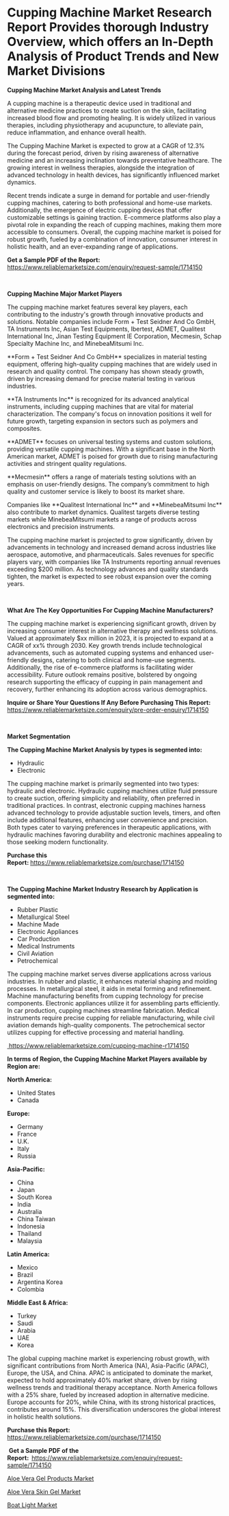 <p><h1>Cupping Machine Market Research Report Provides thorough Industry Overview, which offers an In-Depth Analysis of Product Trends and New Market Divisions</h1></p><p><strong>Cupping Machine Market Analysis and Latest Trends</strong></p>
<p><p>A cupping machine is a therapeutic device used in traditional and alternative medicine practices to create suction on the skin, facilitating increased blood flow and promoting healing. It is widely utilized in various therapies, including physiotherapy and acupuncture, to alleviate pain, reduce inflammation, and enhance overall health.</p><p>The Cupping Machine Market is expected to grow at a CAGR of 12.3% during the forecast period, driven by rising awareness of alternative medicine and an increasing inclination towards preventative healthcare. The growing interest in wellness therapies, alongside the integration of advanced technology in health devices, has significantly influenced market dynamics. </p><p>Recent trends indicate a surge in demand for portable and user-friendly cupping machines, catering to both professional and home-use markets. Additionally, the emergence of electric cupping devices that offer customizable settings is gaining traction. E-commerce platforms also play a pivotal role in expanding the reach of cupping machines, making them more accessible to consumers. Overall, the cupping machine market is poised for robust growth, fueled by a combination of innovation, consumer interest in holistic health, and an ever-expanding range of applications.</p></p>
<p><strong>Get a Sample PDF of the Report:&nbsp;</strong> <a href="https://www.reliablemarketsize.com/enquiry/request-sample/1714150?utm_campaign=1889&utm_medium=2&utm_source=Github&utm_content=ia&utm_term=28032025&utm_id=cupping-machine">https://www.reliablemarketsize.com/enquiry/request-sample/1714150</a></p>
<p>&nbsp;</p>
<p><strong>Cupping Machine Major Market Players</strong></p>
<p><p>The cupping machine market features several key players, each contributing to the industry's growth through innovative products and solutions. Notable companies include Form + Test Seidner And Co GmbH, TA Instruments Inc, Asian Test Equipments, Ibertest, ADMET, Qualitest International Inc, Jinan Testing Equipment IE Corporation, Mecmesin, Schap Specialty Machine Inc, and MinebeaMitsumi Inc.</p><p>**Form + Test Seidner And Co GmbH** specializes in material testing equipment, offering high-quality cupping machines that are widely used in research and quality control. The company has shown steady growth, driven by increasing demand for precise material testing in various industries.</p><p>**TA Instruments Inc** is recognized for its advanced analytical instruments, including cupping machines that are vital for material characterization. The company's focus on innovation positions it well for future growth, targeting expansion in sectors such as polymers and composites.</p><p>**ADMET** focuses on universal testing systems and custom solutions, providing versatile cupping machines. With a significant base in the North American market, ADMET is poised for growth due to rising manufacturing activities and stringent quality regulations.</p><p>**Mecmesin** offers a range of materials testing solutions with an emphasis on user-friendly designs. The company’s commitment to high quality and customer service is likely to boost its market share.</p><p>Companies like **Qualitest International Inc** and **MinebeaMitsumi Inc** also contribute to market dynamics. Qualitest targets diverse testing markets while MinebeaMitsumi markets a range of products across electronics and precision instruments.</p><p>The cupping machine market is projected to grow significantly, driven by advancements in technology and increased demand across industries like aerospace, automotive, and pharmaceuticals. Sales revenues for specific players vary, with companies like TA Instruments reporting annual revenues exceeding $200 million. As technology advances and quality standards tighten, the market is expected to see robust expansion over the coming years.</p></p>
<p>&nbsp;</p>
<p><strong>What Are The Key Opportunities For Cupping Machine Manufacturers?</strong></p>
<p><p>The cupping machine market is experiencing significant growth, driven by increasing consumer interest in alternative therapy and wellness solutions. Valued at approximately $xx million in 2023, it is projected to expand at a CAGR of xx% through 2030. Key growth trends include technological advancements, such as automated cupping systems and enhanced user-friendly designs, catering to both clinical and home-use segments. Additionally, the rise of e-commerce platforms is facilitating wider accessibility. Future outlook remains positive, bolstered by ongoing research supporting the efficacy of cupping in pain management and recovery, further enhancing its adoption across various demographics.</p></p>
<p><strong>Inquire or Share Your Questions If Any Before Purchasing This Report:</strong> <a href="https://www.reliablemarketsize.com/enquiry/pre-order-enquiry/1714150?utm_campaign=1889&utm_medium=2&utm_source=Github&utm_content=ia&utm_term=28032025&utm_id=cupping-machine">https://www.reliablemarketsize.com/enquiry/pre-order-enquiry/1714150</a></p>
<p>&nbsp;</p>
<p><strong>Market Segmentation</strong></p>
<p><strong>The Cupping Machine Market Analysis by types is segmented into:</strong></p>
<p><ul><li>Hydraulic</li><li>Electronic</li></ul></p>
<p><p>The cupping machine market is primarily segmented into two types: hydraulic and electronic. Hydraulic cupping machines utilize fluid pressure to create suction, offering simplicity and reliability, often preferred in traditional practices. In contrast, electronic cupping machines harness advanced technology to provide adjustable suction levels, timers, and often include additional features, enhancing user convenience and precision. Both types cater to varying preferences in therapeutic applications, with hydraulic machines favoring durability and electronic machines appealing to those seeking modern functionality.</p></p>
<p><strong>Purchase this Report:&nbsp;</strong><a href="https://www.reliablemarketsize.com/purchase/1714150?utm_campaign=1889&utm_medium=2&utm_source=Github&utm_content=ia&utm_term=28032025&utm_id=cupping-machine">https://www.reliablemarketsize.com/purchase/1714150</a></p>
<p>&nbsp;</p>
<p><strong>The Cupping Machine Market Industry Research by Application is segmented into:</strong></p>
<p><ul><li>Rubber Plastic</li><li>Metallurgical Steel</li><li>Machine Made</li><li>Electronic Appliances</li><li>Car Production</li><li>Medical Instruments</li><li>Civil Aviation</li><li>Petrochemical</li></ul></p>
<p><p>The cupping machine market serves diverse applications across various industries. In rubber and plastic, it enhances material shaping and molding processes. In metallurgical steel, it aids in metal forming and refinement. Machine manufacturing benefits from cupping technology for precise components. Electronic appliances utilize it for assembling parts efficiently. In car production, cupping machines streamline fabrication. Medical instruments require precise cupping for reliable manufacturing, while civil aviation demands high-quality components. The petrochemical sector utilizes cupping for effective processing and material handling.</p></p>
<p><a href="https://www.reliablemarketsize.com/cupping-machine-r1714150?utm_campaign=1889&utm_medium=2&utm_source=Github&utm_content=ia&utm_term=28032025&utm_id=cupping-machine">&nbsp;https://www.reliablemarketsize.com/cupping-machine-r1714150</a></p>
<p><strong>In terms of Region, the Cupping Machine Market Players available by Region are:</strong></p>
<p>
    <p> <strong> North America: </strong>
        <ul>
            <li>United States</li>
            <li>Canada</li>
        </ul>
        </p> 
    <p> <strong> Europe: </strong>
        <ul>
            <li>Germany</li>
            <li>France</li>
            <li>U.K.</li>
            <li>Italy</li>
            <li>Russia</li>
        </ul>
        </p> 
    <p> <strong> Asia-Pacific: </strong>
        <ul>
            <li>China</li>
            <li>Japan</li>
            <li>South Korea</li>
            <li>India</li>
            <li>Australia</li>
            <li>China Taiwan</li>
            <li>Indonesia</li>
            <li>Thailand</li>
            <li>Malaysia</li>
        </ul>
        </p> 
    <p> <strong> Latin America: </strong>
        <ul>
            <li>Mexico</li>
            <li>Brazil</li>
            <li>Argentina Korea</li>
            <li>Colombia</li>
        </ul>
        </p> 
    <p> <strong> Middle East & Africa: </strong>
        <ul>
            <li>Turkey</li>
            <li>Saudi</li>
            <li>Arabia</li>
            <li>UAE</li>
            <li>Korea</li>
        </ul>
    </p>
    </p>
<p><p>The global cupping machine market is experiencing robust growth, with significant contributions from North America (NA), Asia-Pacific (APAC), Europe, the USA, and China. APAC is anticipated to dominate the market, expected to hold approximately 40% market share, driven by rising wellness trends and traditional therapy acceptance. North America follows with a 25% share, fueled by increased adoption in alternative medicine. Europe accounts for 20%, while China, with its strong historical practices, contributes around 15%. This diversification underscores the global interest in holistic health solutions.</p></p>
<p><strong>Purchase this Report: </strong><a href="https://www.reliablemarketsize.com/purchase/1714150?utm_campaign=1889&utm_medium=2&utm_source=Github&utm_content=ia&utm_term=28032025&utm_id=cupping-machine">https://www.reliablemarketsize.com/purchase/1714150</a></p>
<p>&nbsp;<strong>Get a Sample PDF of the Report:&nbsp;&nbsp;</strong><a href="https://www.reliablemarketsize.com/enquiry/request-sample/1714150?utm_campaign=1889&utm_medium=2&utm_source=Github&utm_content=ia&utm_term=28032025&utm_id=cupping-machine">https://www.reliablemarketsize.com/enquiry/request-sample/1714150</a></p>
<p><strong></strong></p>
<p><p><a href="https://github.com/prosalinda88/Market-Research-Report-List-7/blob/main/aloe-vera-gel-products-market.md?utm_campaign=1889&utm_medium=2&utm_source=Github&utm_content=ia&utm_term=28032025&utm_id=cupping-machine">Aloe Vera Gel Products Market</a></p><p><a href="https://github.com/shamprenadw7/Market-Research-Report-List-1/blob/main/aloe-vera-skin-gel-market.md?utm_campaign=1889&utm_medium=2&utm_source=Github&utm_content=ia&utm_term=28032025&utm_id=cupping-machine">Aloe Vera Skin Gel Market</a></p><p><a href="https://github.com/abararybar2x/Market-Research-Report-List-1/blob/main/boat-light-market.md?utm_campaign=1889&utm_medium=2&utm_source=Github&utm_content=ia&utm_term=28032025&utm_id=cupping-machine">Boat Light Market</a></p></p>